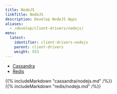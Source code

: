 ```yaml
---
title: NodeJS
linkTitle: NodeJS
description: Develop NodeJS Apps
aliases:
  - /develop/client-drivers/nodejs/
menu:
  latest:
    identifier: client-drivers-nodejs
    parent: client-drivers
    weight: 553
---
```


<ul class="nav nav-tabs nav-tabs-yb">
  <li class="active">
    <a href="#cql">
      <i class="icon-cassandra" aria-hidden="true"></i>
      Cassandra
    </a>
  </li>
  <li >
    <a href="#redis">
      <i class="icon-redis" aria-hidden="true"></i>
      Redis
    </a>
  </li>
</ul>

<div class="tab-content">
  <div id="cql" class="tab-pane fade in active">
    {{% includeMarkdown "cassandra/nodejs.md" /%}}
  </div>
  <div id="redis" class="tab-pane fade">
    {{% includeMarkdown "redis/nodejs.md" /%}}
  </div>
</div>
